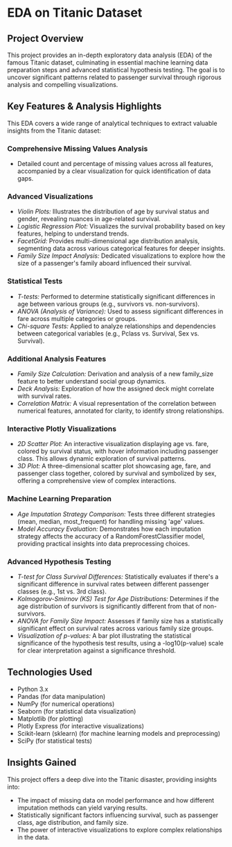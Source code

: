 # EDA on Titanic Dataset 

## Project Overview

This project provides an in-depth exploratory data analysis (EDA) of the famous Titanic dataset, culminating in essential machine learning data preparation steps and advanced statistical hypothesis testing. The goal is to uncover significant patterns related to passenger survival through rigorous analysis and compelling visualizations.

## Key Features & Analysis Highlights
This EDA covers a wide range of analytical techniques to extract valuable insights from the Titanic dataset:

### Comprehensive Missing Values Analysis
* Detailed count and percentage of missing values across all features, accompanied by a clear visualization for quick identification of data gaps.

### Advanced Visualizations
* *Violin Plots:* Illustrates the distribution of age by survival status and gender, revealing nuances in age-related survival.
* *Logistic Regression Plot:* Visualizes the survival probability based on key features, helping to understand trends.
* *FacetGrid:* Provides multi-dimensional age distribution analysis, segmenting data across various categorical features for deeper insights.
* *Family Size Impact Analysis:* Dedicated visualizations to explore how the size of a passenger's family aboard influenced their survival.

### Statistical Tests
* *T-tests:* Performed to determine statistically significant differences in age between various groups (e.g., survivors vs. non-survivors).
* *ANOVA (Analysis of Variance):* Used to assess significant differences in fare across multiple categories or groups.
* *Chi-square Tests:* Applied to analyze relationships and dependencies between categorical variables (e.g., Pclass vs. Survival, Sex vs. Survival).

### Additional Analysis Features
* *Family Size Calculation:* Derivation and analysis of a new family_size feature to better understand social group dynamics.
* *Deck Analysis:* Exploration of how the assigned deck might correlate with survival rates.
* *Correlation Matrix:* A visual representation of the correlation between numerical features, annotated for clarity, to identify strong relationships.

### Interactive Plotly Visualizations
* *2D Scatter Plot:* An interactive visualization displaying age vs. fare, colored by survival status, with hover information including passenger class. This allows dynamic exploration of survival patterns.
* *3D Plot:* A three-dimensional scatter plot showcasing age, fare, and passenger class together, colored by survival and symbolized by sex, offering a comprehensive view of complex interactions.

### Machine Learning Preparation
* *Age Imputation Strategy Comparison:* Tests three different strategies (mean, median, most_frequent) for handling missing 'age' values.
* *Model Accuracy Evaluation:* Demonstrates how each imputation strategy affects the accuracy of a RandomForestClassifier model, providing practical insights into data preprocessing choices.

### Advanced Hypothesis Testing
* *T-test for Class Survival Differences:* Statistically evaluates if there's a significant difference in survival rates between different passenger classes (e.g., 1st vs. 3rd class).
* *Kolmogorov-Smirnov (KS) Test for Age Distributions:* Determines if the age distribution of survivors is significantly different from that of non-survivors.
* *ANOVA for Family Size Impact:* Assesses if family size has a statistically significant effect on survival rates across various family size groups.
* *Visualization of p-values:* A bar plot illustrating the statistical significance of the hypothesis test results, using a -log10(p-value) scale for clear interpretation against a significance threshold.

## Technologies Used
* Python 3.x
* Pandas (for data manipulation)
* NumPy (for numerical operations)
* Seaborn (for statistical data visualization)
* Matplotlib (for plotting)
* Plotly Express (for interactive visualizations)
* Scikit-learn (sklearn) (for machine learning models and preprocessing)
* SciPy (for statistical tests)

## Insights Gained
This project offers a deep dive into the Titanic disaster, providing insights into:
* The impact of missing data on model performance and how different imputation methods can yield varying results.
* Statistically significant factors influencing survival, such as passenger class, age distribution, and family size.
* The power of interactive visualizations to explore complex relationships in the data.
